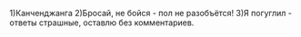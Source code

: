 1)Канченджанга
2)Бросай, не бойся - пол не разобъётся!
3)Я погуглил - ответы страшные, оставлю без комментариев.
